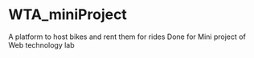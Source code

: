 # WTA_miniProject
A platform to host bikes and rent them for rides
Done for Mini project of Web technology lab
